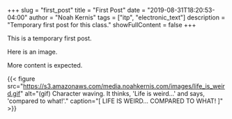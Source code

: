 +++
slug = "first_post"
title = "First Post"
date = "2019-08-31T18:20:53-04:00"
author = "Noah Kernis"
tags = ["itp", "electronic_text"]
description = "Temporary first post for this class."
showFullContent = false
+++

This is a temporary first post. 

Here is an image. 

More content is expected.

{{< figure src="https://s3.amazonaws.com/media.noahkernis.com/images/life_is_weird.gif" alt="(gif) Character waving. It thinks, 'Life is weird...' and says, 'compared to what!'." caption="[ LIFE IS WEIRD... COMPARED TO WHAT! ]" >}}